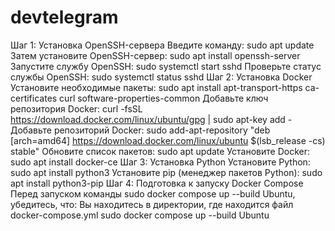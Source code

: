 # devtelegram


Шаг 1: Установка OpenSSH-сервера
Введите команду: sudo apt update
Затем установите OpenSSH-сервер: sudo apt install openssh-server
Запустите службу OpenSSH: sudo systemctl start sshd
Проверьте статус службы OpenSSH: sudo systemctl status sshd
Шаг 2: Установка Docker
Установите необходимые пакеты: sudo apt install apt-transport-https ca-certificates curl software-properties-common
Добавьте ключ репозитория Docker: curl -fsSL https://download.docker.com/linux/ubuntu/gpg | sudo apt-key add -
Добавьте репозиторий Docker: sudo add-apt-repository "deb [arch=amd64] https://download.docker.com/linux/ubuntu $(lsb_release -cs) stable"
Обновите список пакетов: sudo apt update
Установите Docker: sudo apt install docker-ce
Шаг 3: Установка Python
Установите Python: sudo apt install python3
Установите pip (менеджер пакетов Python): sudo apt install python3-pip
Шаг 4: Подготовка к запуску Docker Compose
Перед запуском команды sudo docker compose up --build Ubuntu, убедитесь, что:
Вы находитесь в директории, где находится файл docker-compose.yml
sudo docker compose up --build
Ubuntu



